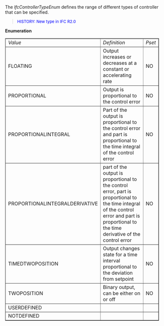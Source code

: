 ﻿The _IfcControllerTypeEnum_ defines the range of different types of controller that can be specified.

> <font color="#0000FF" size="-1"> HISTORY: New type in IFC R2.0</font>
> 


**Enumeration**

<table border="1"> 
		<tr> 
		  <td><i>Value</i></td> 
		  <td><i>Definition</i></td> 
		  <td><i>Pset</i></td> 
		</tr> 
		<tr> 
		  <td>FLOATING</td> 
		  <td>Output increases or decreases at a constant or accelerating
			 rate</td> 
		  <td>NO</td> 
		</tr> 
		<tr> 
		  <td>PROPORTIONAL</td> 
		  <td>Output is proportional to the control error</td> 
		  <td>NO</td> 
		</tr> 
		<tr> 
		  <td>PROPORTIONALINTEGRAL</td> 
		  <td>Part of the output is proportional to the control error and part is
			 proportional to the time integral of the control error</td> 
		  <td>NO</td> 
		</tr> 
		<tr> 
		  <td>PROPORTIONALINTEGRALDERIVATIVE</td> 
		  <td>part of the output is proportional to the control error, part is
			 proportional to the time integral of the control error and part is proportional
			 to the time derivative of the control error</td> 
		  <td>NO</td> 
		</tr> 
		<tr> 
		  <td>TIMEDTWOPOSITION</td> 
		  <td>Output changes state for a time interval proportional to the
			 deviation from setpoint</td> 
		  <td>NO</td> 
		</tr> 
		<tr> 
		  <td>TWOPOSITION</td> 
		  <td>Binary output, can be either on or off</td> 
		  <td>NO</td> 
		</tr> 
		<tr> 
		  <td>USERDEFINED</td> 
		  <td></td> 
		  <td></td> 
		</tr> 
		<tr> 
		  <td>NOTDEFINED</td> 
		  <td></td> 
		  <td></td> 
		</tr> 
	 </table>